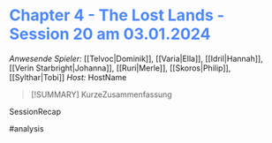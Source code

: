 # <font color = 4d88fd>Chapter 4 - The Lost Lands - Session 20 am 03.01.2024</font>

_Anwesende Spieler:_ [[Telvoc|Dominik]], [[Varia|Ella]], [[Idril|Hannah]], [[Verin Starbright|Johanna]], [[Ruri|Merle]], [[Skoros|Philip]], [[Sylthar|Tobi]]
_Host:_ HostName

>[!SUMMARY]
>KurzeZusammenfassung

SessionRecap

#analysis